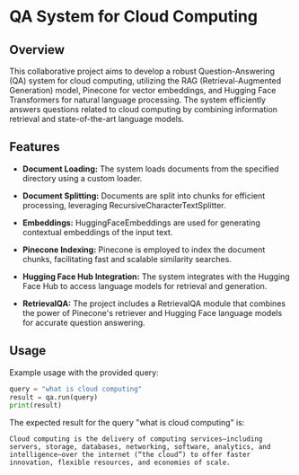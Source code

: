 # QA System for Cloud Computing

## Overview

This collaborative project aims to develop a robust Question-Answering (QA) system for cloud computing, utilizing the RAG (Retrieval-Augmented Generation) model, Pinecone for vector embeddings, and Hugging Face Transformers for natural language processing. The system efficiently answers questions related to cloud computing by combining information retrieval and state-of-the-art language models.

## Features

- **Document Loading:** The system loads documents from the specified directory using a custom loader.

- **Document Splitting:** Documents are split into chunks for efficient processing, leveraging RecursiveCharacterTextSplitter.

- **Embeddings:** HuggingFaceEmbeddings are used for generating contextual embeddings of the input text.

- **Pinecone Indexing:** Pinecone is employed to index the document chunks, facilitating fast and scalable similarity searches.

- **Hugging Face Hub Integration:** The system integrates with the Hugging Face Hub to access language models for retrieval and generation.

- **RetrievalQA:** The project includes a RetrievalQA module that combines the power of Pinecone's retriever and Hugging Face language models for accurate question answering.

## Usage

Example usage with the provided query:

```python
query = "what is cloud computing"
result = qa.run(query)
print(result)
```

The expected result for the query "what is cloud computing" is:
```
Cloud computing is the delivery of computing services—including servers, storage, databases, networking, software, analytics, and intelligence—over the internet (“the cloud”) to offer faster innovation, flexible resources, and economies of scale.

